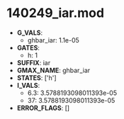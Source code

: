 # 140249_iar.mod

- **G_VALS**:
  - ghbar_iar: 1.1e-05
- **GATES**:
  - h: 1
- **SUFFIX**: iar
- **GMAX_NAME**: ghbar_iar
- **STATES**: ['h']
- **I_VALS**:
  - 6.3: 3.5788193098011393e-05
  - 37: 3.5788193098011393e-05
- **ERROR_FLAGS**: []
